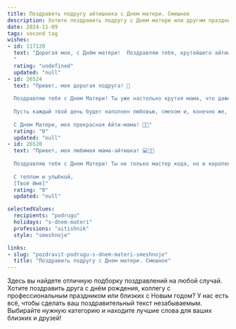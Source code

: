 ```yaml
---
title: Поздравить подругу айтишника с Днем матери. Смешное
description: Хотите поздравить подругу с Днем матери или другим праздником? Наш ИИ создаст незабываемое поздравление, а вы обязательно выделитесь среди других.  
date: 2024-11-09
tags: second tag
wishes:
- id: 117120
  text: "Дорогая моя, с Днём матери!  Поздравляю тебя, крутейшего айтишника и теперь уже маму! Надеюсь, твой код материнской любви работает без багов и выдает только позитивные эмоции.  Пусть твой малыш будет самым мощным апгрейдом в твоей жизни, а  декрет – самым продуктивным отпуском!
  "
  rating: "undefined"
  updated: "null"
- id: 26524
  text: "Привет, моя дорогая подруга! 🎉
  
  Поздравляю тебя с Днем Матери! Ты уже настолько крутая мама, что даже в коде находишь время для своих малышей. 💻👶 Пусть твои дети будут такими же умными и успешными, как ты, а твои проекты – такими же любимыми, как они! 🥰
  
  Пусть каждый твой день будет наполнен любовью, смехом и, конечно же, много-много шоколада! 🍫 Ты заслуживаешь всего самого лучшего!
  
  С Днем Матери, моя прекрасная Айти-мама! 🎈🎁"
  rating: "0"
  updated: "null"
- id: 26520
  text: "Привет, моя любимая мама-айтишка! 💻👩‍💻
  
  Поздравляю тебя с Днем Матери! Ты не только мастер кода, но и королева заботы. Пусть твои дети не будут багами, а твои проекты всегда запускаются без ошибок. Пусть твои рецепты на кухне будут такими же успешными, как твои pull requests. И помни, что ты – самая крутая мама в диджитал-мире! 🎉👩‍👧‍👦
  
  С теплом и улыбкой,
  [Твоё Имя]"
  rating: "0"
  updated: "null"

selectedValues:
  recipients: "podrugu"
  holidays: "s-dnem-materi"
  professions: "aitishnik"
  style: "smeshnoje"

links:
- slug: "pozdravit-podrugu-s-dnem-materi-smeshnoje"
  title: "Поздравить подругу с Днем матери. Смешное"
---
```


Здесь вы найдете отличную подборку поздравлений на любой случай. 
Хотите поздравить друга с днём рождения, коллегу с профессиональным праздником или близких с Новым годом? У нас есть всё, чтобы сделать ваш поздравительный текст незабываемым. Выбирайте нужную категорию и находите лучшие слова для ваших близких и друзей!
